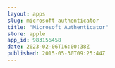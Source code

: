 ```yaml
---
layout: apps
slug: microsoft-authenticator
title: "Microsoft Authenticator"
store: apple
app_id: 983156458
date: 2023-02-06T16:00:38Z
published: 2015-05-30T09:25:44Z
---
```

